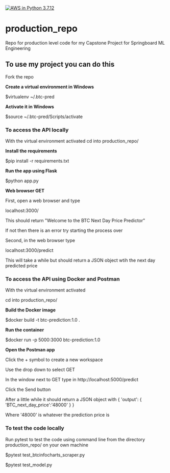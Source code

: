[![AWS in Python 3.7.12](https://github.com/dagartga/production_repo/actions/workflows/main.yml/badge.svg)](https://github.com/dagartga/production_repo/actions/workflows/main.yml)

# production_repo
Repo for production level code for my Capstone Project for Springboard ML Engineering

## To use my project you can do this


Fork the repo


**Create a virtual environment in Windows**

$virtualenv ~/.btc-pred


**Activate it in Windows**

$source ~/.btc-pred/Scripts/activate 







### To access the API locally

With the virtual environment activated
cd into production_repo/


**Install the requirements**

$pip install -r requirements.txt


**Run the app using Flask**

$python app.py


**Web browser GET**

First, open a web browser and type

localhost:3000/

This should return "Welcome to the BTC Next Day Price Predictor"

If not then there is an error try starting the process over


Second, in the web browser type

localhost:3000/predict

This will take a while but should return a JSON object wtih the next day predicted price


### To access the API using Docker and Postman


With the virtual environment activated

cd into production_repo/


**Build the Docker image**

$docker build -t btc-prediction:1.0 .


**Run the container**

$docker run -p 5000:3000 btc-prediction:1.0


**Open the Postman app**

Click the + symbol to create a new workspace

Use the drop down to select GET

In the window next to GET type in http://localhost:5000/predict

Click the Send button

After a little while it should return a JSON object with 
{
  'output':
    {
    'BTC_next_day_price':'48000'
    }
 }

Where '48000' is whatever the prediction price is



### To test the code locally

Run pytest to test the code using command line from the directory production_repo/ on your own machine

$pytest test_btcinfocharts_scraper.py

$pytest test_model.py
